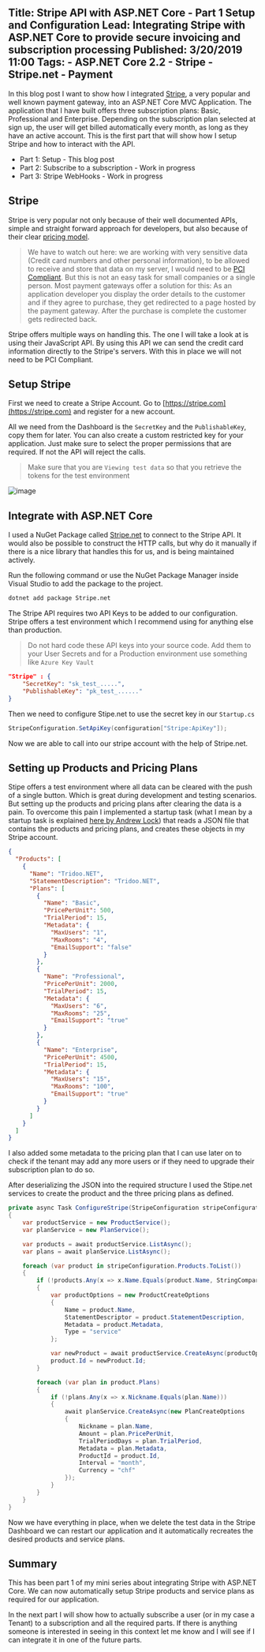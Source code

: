 Title: Stripe API with ASP.NET Core - Part 1 Setup and Configuration
Lead: Integrating Stripe with ASP.NET Core to provide secure invoicing and subscription processing
Published: 3/20/2019 11:00
Tags:
    - ASP.NET Core 2.2
    - Stripe
    - Stripe.net
    - Payment
---

In this blog post I want to show how I integrated [Stripe](https://stripe.com), a very popular and well known payment gateway, into an ASP.NET Core MVC Application. The application that I have built offers three subscription plans: Basic, Professional and Enterprise. Depending on the subscription plan selected at sign up, the user will get billed automatically every month, as long as they have an active account. This is the first part that will show how I setup Stripe and how to interact with the API.

- Part 1: Setup - This blog post
- Part 2: Subscribe to a subscription - Work in progress
- Part 3: Stripe WebHooks - Work in progress

## Stripe

Stripe is very popular not only because of their well documented APIs, simple and straight forward approach for developers, but also because of their clear [pricing model](https://stripe.com/de/pricing).

> We have to watch out here: we are working with very sensitive data (Credit card numbers and other personal information), to be allowed to receive and store that data on my server, I would need to be [PCI Compliant](https://en.wikipedia.org/wiki/Payment_Card_Industry_Data_Security_Standard). But this is not an easy task for small companies or a single person. Most payment gateways offer a solution for this: As an application developer you display the order details to the customer and if they agree to purchase, they get redirected to a page hosted by the payment gateway. After the purchase is complete the customer gets redirected back.

Stripe offers multiple ways on handling this. The one I will take a look at is using their JavaScript API. By using this API we can send the credit card information directly to the Stripe's servers. With this in place we will not need to be PCI Compliant.

## Setup Stripe

First we need to create a Stripe Account. Go to [https://stripe.com](https://stripe.com) and register for a new account.

All we need from the Dashboard is the `SecretKey` and the `PublishableKey`, copy them for later. You can also create a custom restricted key for your application. Just make sure to select the proper permissions that are required. If not the API will reject the calls.

> Make sure that you are `Viewing test data` so that you retrieve the tokens for the test environment

![image](/posts/images/StripeApiKeys.png)

## Integrate with ASP.NET Core

I used a NuGet Package called [Stripe.net](https://www.nuget.org/packages/Stripe.net/) to connect to the Stripe API. It would also be possible to construct the HTTP calls, but why do it manually if there is a nice library that handles this for us, and is being maintained actively.

Run the following command or use the NuGet Package Manager inside Visual Studio to add the package to the project.

```cmd
dotnet add package Stripe.net
```

The Stripe API requires two API Keys to be added to our configuration. Stripe offers a test environment which I recommend using for anything else than production.

> Do not hard code these API keys into your source code. Add them to your User Secrets and for a Production environment use something like `Azure Key Vault`

```json
"Stripe" : {
    "SecretKey": "sk_test_.....",
    "PublishableKey": "pk_test_......"
}
```

Then we need to configure Stipe.net to use the secret key in our `Startup.cs`

```csharp
StripeConfiguration.SetApiKey(configuration["Stripe:ApiKey"]);
```

Now we are able to call into our stripe account with the help of Stripe.net.

## Setting up Products and Pricing Plans

Stipe offers a test environment where all data can be cleared with the push of a single button. Which is great during development and testing scenarios. But setting up the products and pricing plans after clearing the data is a pain. To overcome this pain I implemented a startup task (what I mean by a startup task is explained [here by Andrew Lock](https://andrewlock.net/running-async-tasks-on-app-startup-in-asp-net-core-part-2/)) that reads a JSON file that contains the products and pricing plans, and creates these objects in my Stripe account.

```json
{
  "Products": [
    {
      "Name": "Tridoo.NET",
      "StatementDescription": "Tridoo.NET",
      "Plans": [
        {
          "Name": "Basic",
          "PricePerUnit": 500,
          "TrialPeriod": 15,
          "Metadata": {
            "MaxUsers": "1",
            "MaxRooms": "4",
            "EmailSupport": "false"
          }
        },
        {
          "Name": "Professional",
          "PricePerUnit": 2000,
          "TrialPeriod": 15,
          "Metadata": {
            "MaxUsers": "6",
            "MaxRooms": "25",
            "EmailSupport": "true"
          }
        },
        {
          "Name": "Enterprise",
          "PricePerUnit": 4500,
          "TrialPeriod": 15,
          "Metadata": {
            "MaxUsers": "15",
            "MaxRooms": "100",
            "EmailSupport": "true"
          }
        }
      ]
    }
  ]
}
```

I also added some metadata to the pricing plan that I can use later on to check if the tenant may add any more users or if they need to upgrade their subscription plan to do so.

After deserializing the JSON into the required structure I used the Stipe.net services to create the product and the three pricing plans as defined.

```csharp
private async Task ConfigureStripe(StripeConfiguration stripeConfiguration)
{
    var productService = new ProductService();
    var planService = new PlanService();

    var products = await productService.ListAsync();
    var plans = await planService.ListAsync();

    foreach (var product in stripeConfiguration.Products.ToList())
    {
        if (!products.Any(x => x.Name.Equals(product.Name, StringComparison.InvariantCultureIgnoreCase)))
        {
            var productOptions = new ProductCreateOptions
            {
                Name = product.Name,
                StatementDescriptor = product.StatementDescription,
                Metadata = product.Metadata,
                Type = "service"
            };

            var newProduct = await productService.CreateAsync(productOptions);
            product.Id = newProduct.Id;
        }

        foreach (var plan in product.Plans)
        {
            if (!plans.Any(x => x.Nickname.Equals(plan.Name)))
            {
                await planService.CreateAsync(new PlanCreateOptions
                {
                    Nickname = plan.Name,
                    Amount = plan.PricePerUnit,
                    TrialPeriodDays = plan.TrialPeriod,
                    Metadata = plan.Metadata,
                    ProductId = product.Id,
                    Interval = "month",
                    Currency = "chf"
                });
            }
        }
    }
}
```

Now we have everything in place, when we delete the test data in the Stripe Dashboard we can restart our application and it automatically recreates the desired products and service plans.

## Summary

This has been part 1 of my mini series about integrating Stripe with ASP.NET Core. We can now automatically setup Stripe products and service plans as required for our application.

In the next part I will show how to actually subscribe a user (or in my case a Tenant) to a subscription and all the required parts. If there is anything someone is interested in seeing in this context let me know and I will see if I can integrate it in one of the future parts.